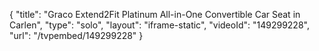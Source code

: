 {
    "title": "Graco Extend2Fit Platinum All-in-One Convertible Car Seat in Carlen",
    "type": "solo",
    "layout": "iframe-static",
    "videoId": "149299228",
    "url": "\/tvpembed\/149299228"
}